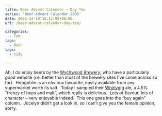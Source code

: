 ```yaml
---
title: Beer Advent Calendar – Day Ten
series: 'Beer Advent Calendar 2005'
date: 2005-12-10T18:12:00+00:00
url: /beer-advent-calendar-day-ten/

categories:
  - Fun
tags:
  - Beer
tags:
  - tidy

---
```

Ah, I do enjoy beers by the [Wychwood Brewery][1], who have a particularly good website (i.e. better than most of the brewery sites I’ve come across so far).  Hobgoblin is an obvious favourite, easily available from any supermarket worth its salt.  Today I sampled their [Whirlygig][2] ale, a 4.5% &#8220;frenzy of hops and malt&#8221;, which really is delicious.  Lots of flavour, lots of character &#8211; very enjoyable indeed.  This one goes into the &#8220;buy again&#8221; column.  Jocelyn didn’t get a look in, so I can’t give you the female opinion, sorry.

 [1]: http://www.wychwood.co.uk/
 [2]: http://www.wychwood.co.uk/wychwood_whirlygig.htm